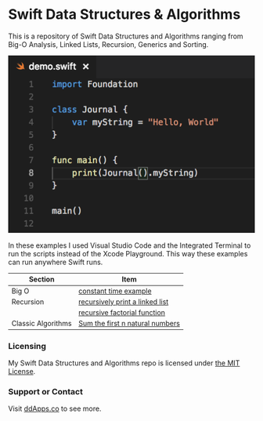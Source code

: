 # Swift Data Structures & Algorithms
This is a repository of Swift Data Structures and Algorithms ranging from Big-O Analysis, Linked Lists, Recursion, Generics and Sorting.

![](art/vscode.png?raw=true)

In these examples I used Visual Studio Code and the Integrated Terminal to run the scripts instead of the Xcode Playground. This way these examples can run anywhere Swift runs.

| Section | Item
| ------- | ----
| Big O   | [constant time example](big-oh/constantTime.swift)
| Recursion | [recursively print a linked list](recursion/linkedList.swift)
|  | [recursive factorial function](recursion/factorial.swift)
| Classic Algorithms | [Sum the first n natural numbers](classic-algorithms/sum.swift)

### Licensing
My Swift Data Structures and Algorithms repo is licensed under [the MIT License](LICENSE).

### Support or Contact
Visit [ddApps.co](http://ddapps.co) to see more.